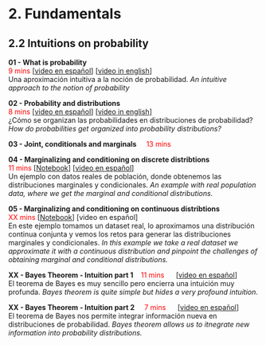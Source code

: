 # 2. Fundamentals

## 2.2 Intuitions on probability

**01 - What is probability** 
<br/><font color="red">9 mins</font>
[[video en español](https://www.youtube.com/watch?v=19vaIp4AbvA&list=PL8ytk70JVz1_fi0_ySFxbOsf_u849pFde&index=3&ab_channel=MathintheTropics)]
[[video in english](https://www.youtube.com/watch?v=6od5jjKPDIM&list=PL8ytk70JVz1_fi0_ySFxbOsf_u849pFde&index=4&ab_channel=MathintheTropics)]
<br/>Una aproximación intuitiva a la noción de probabilidad. _An intuitive approach to the notion of probability_

**02 - Probability and distributions**
<br/><font color="red">8 mins</font> 
[[video en español](https://www.youtube.com/watch?v=0_OdGL2Aiok&list=PL8ytk70JVz1_fi0_ySFxbOsf_u849pFde&index=1&ab_channel=MathintheTropics)]
[[video in english](https://www.youtube.com/watch?v=yZ8HWICHRrw&list=PL8ytk70JVz1_fi0_ySFxbOsf_u849pFde&index=2&ab_channel=MathintheTropics)]
<br/>¿Cómo se organizan las probabilidades en distribuciones de probabilidad? _How do probabilities get organized into probability distributions?_

**03 - Joint, conditionals and marginals** &nbsp;&nbsp;&nbsp; <font color="red">13 mins</font> 

**04 - Marginalizing and conditioning on discrete distribtions**
<br/><font color="red">11 mins</font>
[[Notebook](./02.02%20-%20NOTES%2001%20-%20Discrete%20distiributions)]
[[video en español](https://www.youtube.com/watch?v=ica5rtg-GXc&list=PL8ytk70JVz1_fi0_ySFxbOsf_u849pFde&index=2&ab_channel=MathintheTropics)]
<br/>Un ejemplo con datos reales de población, donde obtenemos las distribuciones marginales y condicionales. _An example with real population data, where we get the marginal and conditional distributions._

**05 - Marginalizing and conditioning on continuous distribtions**
<br/><font color="red">XX mins</font>
[[Notebook](./02.02%20-%20NOTES%2001%20-%20Continuous%20distiributions)]
[video en español]
<br/>En este ejemplo tomamos un dataset real, lo aproximamos una distribución continua conjunta y vemos los retos para generar las distribuciones marginales y condicionales. _In this example we take a real dataset we approximate it with a continuous distribution and pinpoint the challenges of obtaining marginal and conditional distributions._


**XX - Bayes Theorem - Intuition part 1**&nbsp;&nbsp;&nbsp; <font color="red">11 mins</font> &nbsp;&nbsp;&nbsp;&nbsp;
[[video en español](https://www.youtube.com/watch?v=C-JFIgVGofg&list=PL8ytk70JVz1_fi0_ySFxbOsf_u849pFde&index=5&ab_channel=MathintheTropics)]
<br/> El teorema de Bayes es muy sencillo pero encierra una intuición muy profunda. _Bayes theorem is quite simple but hides a very profound intuition_.

**XX - Bayes Theorem - Intuition part 2** &nbsp;&nbsp;&nbsp; <font color="red">7 mins</font> &nbsp;&nbsp;&nbsp;&nbsp;
[[video en español](https://www.youtube.com/watch?v=fW6ZPiTZYvg&list=PL8ytk70JVz1_fi0_ySFxbOsf_u849pFde&index=6&ab_channel=MathintheTropics)]
<br/>El teorema de Bayes nos permite integrar información nueva en distribuciones de probabilidad. _Bayes theorem allows us to itnegrate new information into probability distributions._


